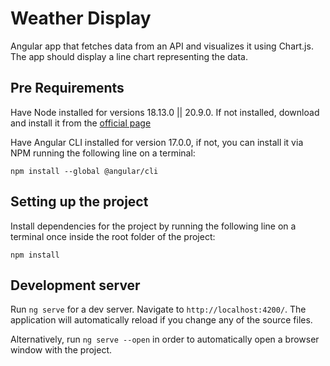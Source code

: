 # Weather Display

Angular app that fetches data from an API and visualizes it using Chart.js. The app should display a line chart representing the data.

## Pre Requirements

Have Node installed for versions 18.13.0 || 20.9.0. If not installed, download and install it from the [official page](https://nodejs.org/en/download)

Have Angular CLI installed for version 17.0.0, if not, you can install it via NPM running the following line on a terminal:

    npm install --global @angular/cli

## Setting up the project

Install dependencies for the project by running the following line on a terminal once inside the root folder of the project:

    npm install

## Development server

Run `ng serve` for a dev server. Navigate to `http://localhost:4200/`. The application will automatically reload if you change any of the source files.

Alternatively, run `ng serve --open` in order to automatically open a browser window with the project.
